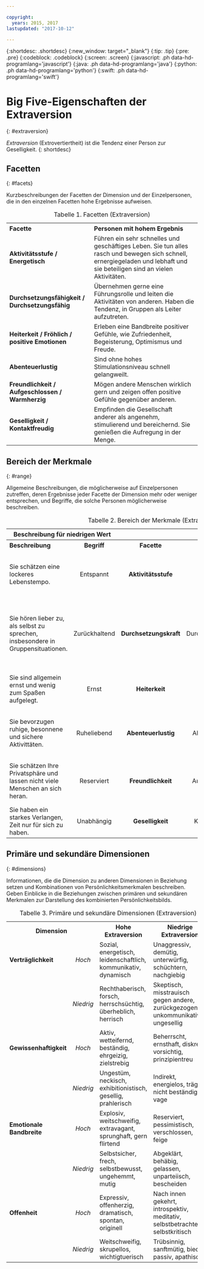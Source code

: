 ```yaml
---

copyright:
  years: 2015, 2017
lastupdated: "2017-10-12"

---
```


{:shortdesc: .shortdesc}
{:new_window: target="_blank"}
{:tip: .tip}
{:pre: .pre}
{:codeblock: .codeblock}
{:screen: .screen}
{:javascript: .ph data-hd-programlang='javascript'}
{:java: .ph data-hd-programlang='java'}
{:python: .ph data-hd-programlang='python'}
{:swift: .ph data-hd-programlang='swift'}

# Big Five-Eigenschaften der Extraversion
{: #extraversion}

*Extraversion* (Extrovertiertheit) ist die Tendenz einer Person zur Geselligkeit.
{: shortdesc}

## Facetten
{: #facets}

Kurzbeschreibungen der Facetten der Dimension und der Einzelpersonen, die in den einzelnen Facetten hohe Ergebnisse aufweisen.

<table>
  <caption>Tabelle 1. Facetten (Extraversion)</caption>
  <tr>
    <th style="text-align:left">Facette</th>
    <th style="text-align:left">Personen mit hohem Ergebnis</th>
  </tr>
  <tr>
    <td><strong>Aktivitätsstufe / Energetisch</strong></td>
    <td>Führen ein sehr schnelles und geschäftiges Leben. Sie tun alles rasch und bewegen sich schnell,
    ernergiegeladen und lebhaft und sie beteiligen sind an vielen Aktivitäten.</td>
  </tr>
  <tr>
    <td><strong>Durchsetzungsfähigkeit / Durchsetzungsfähig</strong></td>
    <td>Übernehmen gerne eine Führungsrolle und leiten die Aktivitäten von anderen. Haben die Tendenz,
    in Gruppen als Leiter aufzutreten.</td>
  </tr>
  <tr>
    <td><strong>Heiterkeit / Fröhlich / positive Emotionen</strong></td>
    <td>Erleben eine Bandbreite positiver Gefühle, wie Zufriedenheit, Begeisterung,
    Optimismus und Freude.</td>
  </tr>
  <tr>
    <td><strong>Abenteuerlustig</strong></td>
    <td>Sind ohne hohes Stimulationsniveau schnell gelangweilt.</td>
  </tr>
  <tr>
    <td><strong>Freundlichkeit / Aufgeschlossen / Warmherzig</strong></td>
    <td>Mögen andere Menschen wirklich gern und zeigen offen positive Gefühle
    gegenüber anderen.</td>
  </tr>
  <tr>
    <td><strong>Geselligkeit / Kontaktfreudig</strong></td>
    <td>Empfinden die Gesellschaft anderer als angenehm, stimulierend und bereichernd.
    Sie genießen die Aufregung in der Menge.</td>
  </tr>
</table>

## Bereich der Merkmale
{: #range}

Allgemeine Beschreibungen, die möglicherweise auf Einzelpersonen zutreffen, deren Ergebnisse jeder Facette der Dimension mehr oder weniger entsprechen, und Begriffe, die solche Personen möglicherweise beschreiben.

<table>
  <caption>Tabelle 2. Bereich der Merkmale (Extraversion)</caption>
  <tr>
    <th colspan="2" style="text-align:center">Beschreibung für niedrigen Wert</th>
    <th></th>
    <th colspan="2" style="text-align:center">Beschreibung für hohen Wert</th>
  </tr>
  <tr>
    <th style="text-align:left; width:23%">Beschreibung</th>
    <th style="text-align:center; width:16%">Begriff</th>
    <th style="text-align:center; width:16%">Facette</th>
    <th style="text-align:center; width:16%">Begriff</th>
    <th style="text-align:right">Beschreibung</th>
  </tr>
  <tr>
    <td style="text-align:left">Sie schätzen eine lockeres Lebenstempo.</td>
    <td style="text-align:center">Entspannt</td>
    <td style="text-align:center"><strong>Aktivitätsstufe</strong></td>
    <td style="text-align:center">Energetisch</td>
    <td style="text-align:right">Sie schätzen einen schnellgetakteten und vollen Zeitplan mit vielen Aktivitäten.</td>
  </tr>
  <tr>
    <td style="text-align:left">Sie hören lieber zu, als selbst zu sprechen, insbesondere in Gruppensituationen.</td>
    <td style="text-align:center">Zurückhaltend</td>
    <td style="text-align:center"><strong>Durchsetzungskraft</strong></td>
    <td style="text-align:center">Durchsetzungsfähig</td>
    <td style="text-align:right">Sie neigen dazu, das Wort zu ergreifen und in Situationen eine Führungsrolle zu übernehmen, und Sie fühlen sich in der Leitung von Gruppen wohl.</td>
  </tr>
  <tr>
    <td style="text-align:left">Sie sind allgemein ernst und wenig zum Spaßen aufgelegt.</td>
    <td style="text-align:center">Ernst</td>
    <td style="text-align:center"><strong>Heiterkeit</strong></td>
    <td style="text-align:center">Fröhlich</td>
    <td style="text-align:right">Sie sind eine fröhliche Person und teilen Ihre Freude mit der Welt.</td>
  </tr>
  <tr>
    <td style="text-align:left">Sie bevorzugen ruhige, besonnene und sichere Aktivittäten.</td>
    <td style="text-align:center">Ruheliebend</td>
    <td style="text-align:center"><strong>Abenteuerlustig</strong></td>
    <td style="text-align:center">Abenteuerlustig</td>
    <td style="text-align:right">Sie gehen begeistert auf Risiko und fühlen sich gelangweilt, wenn nicht viel los ist.</td>
  </tr>
  <tr>
    <td style="text-align:left">Sie schätzen Ihre Privatsphäre und lassen nicht viele Menschen an sich heran.</td>
    <td style="text-align:center">Reserviert</td>
    <td style="text-align:center"><strong>Freundlichkeit</strong></td>
    <td style="text-align:center">Aufgeschlossen</td>
    <td style="text-align:right">Sie finden leicht Freunde und fühlen sich mit anderen Menschen um sich herum wohl.</td>
  </tr>
  <tr>
    <td style="text-align:left">Sie haben ein starkes Verlangen, Zeit nur für sich zu haben.</td>
    <td style="text-align:center">Unabhängig</td>
    <td style="text-align:center"><strong>Geselligkeit</strong></td>
    <td style="text-align:center">Kontaktfreudig</td>
    <td style="text-align:right">Sie genießen die Gesellschaft von anderen.</td>
  </tr>
</table>

## Primäre und sekundäre Dimensionen
{: #dimensions}

Informationen, die die Dimension zu anderen Dimensionen in Beziehung setzen und Kombinationen von Persönlichkeitsmerkmalen beschreiben. Geben Einblicke in die Beziehungen zwischen primären und sekundären Merkmalen zur Darstellung des kombinierten Persönlichkeitsbilds.

<table>
  <caption>Tabelle 3. Primäre und sekundäre Dimensionen (Extraversion)</caption>
  <tr>
    <th colspan="2" style="width:30%">Dimension</th>
    <th style="width:35%">Hohe Extraversion</th>
    <th style="width:35%">Niedrige Extraversion</th>
  </tr>
  <tr>
    <td style="text-align:left"><strong>Verträglichkeit</strong></td>
    <td style="text-align:center"><em>Hoch</em></td>
    <td>Sozial, energetisch, leidenschaftlich, kommunikativ, dynamisch</td>
    <td>Unaggressiv, demütig, unterwürfig, schüchtern, nachgiebig</td>
  </tr>
  <tr>
    <td></td>
    <td style="text-align:center"><em>Niedrig</em></td>
    <td>Rechthaberisch, forsch, herrschsüchtig, überheblich, herrisch</td>
    <td>Skeptisch, misstrauisch gegen andere, zurückgezogen, unkommunikativ, ungesellig</td>
  </tr>
  <tr>
    <td style="text-align:left"><strong>Gewissenhaftigkeit</strong></td>
    <td style="text-align:center"><em>Hoch</em></td>
    <td>Aktiv, wetteifernd, beständig, ehrgeizig, zielstrebig</td>
    <td>Beherrscht, ernsthaft, diskret, vorsichtig, prinzipientreu</td>
  </tr>
  <tr>
    <td></td>
    <td style="text-align:center"><em>Niedrig</em></td>
    <td>Ungestüm, neckisch, exhibitionistisch, gesellig, prahlerisch</td>
    <td>Indirekt, energielos, träge, nicht beständig, vage</td>
  </tr>
  <tr>
    <td style="text-align:left"><strong>Emotionale Bandbreite</strong></td>
    <td style="text-align:center"><em>Hoch</em></td>
    <td>Explosiv, weitschweifig, extravagant, sprunghaft, gern flirtend</td>
    <td>Reserviert, pessimistisch, verschlossen, feige</td>
  </tr>
  <tr>
    <td></td>
    <td style="text-align:center"><em>Niedrig</em></td>
    <td>Selbstsicher, frech, selbstbewusst, ungehemmt, mutig</td>
    <td>Abgeklärt, behäbig, gelassen, unparteiisch, bescheiden</td>
  </tr>
  <tr>
    <td style="text-align:left"><strong>Offenheit</strong></td>
    <td style="text-align:center"><em>Hoch</em></td>
    <td>Expressiv, offenherzig, dramatisch, spontan, originell</td>
    <td>Nach innen gekehrt, introspektiv, meditativ, selbstbetrachtend, selbstkritisch</td>
  </tr>
  <tr>
    <td></td>
    <td style="text-align:center"><em>Niedrig</em></td>
    <td>Weitschweifig, skrupellos, wichtigtuerisch</td>
    <td>Trübsinnig, sanftmütig, bieder, passiv, apathisch</td>
  </tr>
</table>
